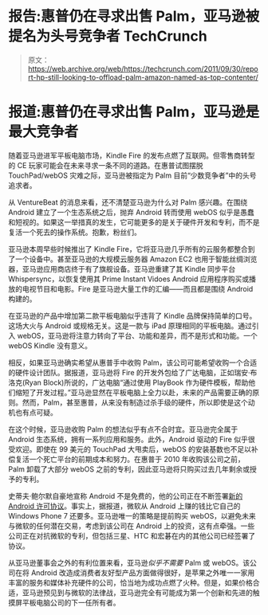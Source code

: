 # 报告:惠普仍在寻求出售 Palm，亚马逊被提名为头号竞争者 TechCrunch

> 原文：<https://web.archive.org/web/https://techcrunch.com/2011/09/30/report-hp-still-looking-to-offload-palm-amazon-named-as-top-contenter/>

# 报道:惠普仍在寻求出售 Palm，亚马逊是最大竞争者

随着亚马逊进军平板电脑市场，Kindle Fire 的发布点燃了互联网。但零售商转型的 CE 玩家可能会在未来寻求一条不同的道路。在惠普试图摆脱 TouchPad/webOS 灾难之际，亚马逊被指定为 Palm 目前“少数竞争者”中的头号追求者。

从 VentureBeat 的消息来看，还不清楚亚马逊为什么对 Palm 感兴趣。在围绕 Android 建立了一个生态系统之后，抛弃 Android 转而使用 webOS 似乎是愚蠢和短视的。如果这一举措真的发生，它可能更多的是关于硬件开发和专利，而不是复活一个死去的操作系统。抱歉，粉丝们。

亚马逊本周早些时候推出了 Kindle Fire，它将亚马逊几乎所有的云服务都整合到了一个设备中。甚至亚马逊的大规模云服务器 Amazon EC2 也用于智能丝绸浏览器，亚马逊应用商店终于有了旗舰设备。亚马逊重建了其 Kindle 同步平台 Whispersync，以恢复使用其 Prime Instant Vidoes Android 应用程序购买或播放的电视节目和电影。Fire 是亚马逊大量工作的汇编——而且都是围绕 Android 构建的。

在亚马逊的产品中增加第二款平板电脑似乎违背了 Kindle 品牌保持简单的口号。这场大火与 Android 或规格无关。这是一款与 iPad 原理相同的平板电脑。通过引入 webOS，亚马逊将注意力转向了平台、功能和差异，而不是形式和功能。一个 webOS Kindle 没有意义。

相反，如果亚马逊确实希望从惠普手中收购 Palm，该公司可能希望收购一个合适的硬件设计团队。据报道，亚马逊将 Fire 的开发外包给了广达电脑，正如瑞安·布洛克(Ryan Block)所说的，广达电脑“通过使用 PlayBook 作为硬件模板，帮助他们缩短了开发过程。”亚马逊显然在平板电脑上全力以赴，未来的产品需要正确的原则。然而，Palm，甚至惠普，从来没有制造过杀手级的硬件，所以即使是这个动机也有点可疑。

在这个时候，亚马逊收购 Palm 的想法似乎有点不合时宜。亚马逊完全属于 Android 生态系统，拥有一系列应用和服务。此外，Android 驱动的 Fire 似乎很受欢迎。即使在 99 美元的 TouchPad 大甩卖后，webOS 的安装基数也不足以补偿复活一个死亡平台的前期成本和努力。在惠普于 2010 年收购该公司之前，Palm 卸载了大部分 webOS 之前的专利，因此亚马逊将只购买过去几年剩余或授予的专利。

史蒂夫·鲍尔默自豪地宣称 Android 不是免费的，他的公司正在不断签署[新的 Android 许可协议](https://web.archive.org/web/20221205232333/https://beta.techcrunch.com/2011/09/28/samsung-and-microsoft-ink-deal-for-cross-licensing-patents-marketing-windows-phone/)。事实上，据报道，微软从 Android 上赚的钱比它自己的 Windows Phone 7 还要多。亚马逊唯一的策略是提前购买 webOS，以避免未来与微软的任何潜在交易，考虑到该公司在 Android 上的投资，这有点牵强。一些公司正在对抗微软的专利，但包括三星、HTC 和宏碁在内的其他公司已经签署了协议。

从亚马逊董事会之外的有利位置来看，亚马逊*似乎不需要* Palm 或 webOS。该公司在将 Android 改造成消费者友好型产品方面做得很好，是苹果之外唯一一家用丰富的服务和媒体补充硬件的公司，恰当地为成功点燃了火种。但是，如果价格合适，亚马逊预见到与微软的法律战，亚马逊完全有可能成为第一个创新和先进的触摸屏平板电脑公司的下一任所有者。